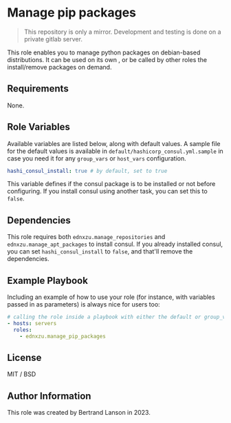 Manage pip packages
=========
> This repository is only a mirror. Development and testing is done on a private gitlab server.

This role enables you to manage python packages on debian-based distributions. It can be used on its own , or be called by other roles the install/remove packages on demand.

Requirements
------------

None.

Role Variables
--------------
Available variables are listed below, along with default values. A sample file for the default values is available in `default/hashicorp_consul.yml.sample` in case you need it for any `group_vars` or `host_vars` configuration.

```yaml
hashi_consul_install: true # by default, set to true
```
This variable defines if the consul package is to be installed or not before configuring. If you install consul using another task, you can set this to `false`.

Dependencies
------------

This role requires both `ednxzu.manage_repositories` and `ednxzu.manage_apt_packages` to install consul. If you already installed consul, you can set `hashi_consul_install` to `false`, and that'll remove the dependencies.

Example Playbook
----------------

Including an example of how to use your role (for instance, with variables passed in as parameters) is always nice for users too:
```yaml
# calling the role inside a playbook with either the default or group_vars/host_vars
- hosts: servers
  roles:
    - ednxzu.manage_pip_packages
```

License
-------

MIT / BSD

Author Information
------------------

This role was created by Bertrand Lanson in 2023.